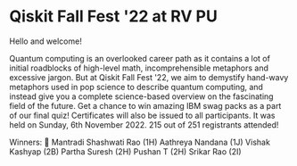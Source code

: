 # Qiskit Fall Fest '22 at RV PU

Hello and welcome!

Quantum computing is an overlooked career path as it contains a lot of initial roadblocks of high-level math, incomprehensible metaphors and excessive jargon. But at Qiskit Fall Fest '22, we aim to demystify hand-wavy metaphors used in pop science to describe quantum computing, and instead give you a complete science-based overview on the fascinating field of the future.
Get a chance to win amazing IBM swag packs as a part of our final quiz! Certificates will also be issued to all participants.
It was held on Sunday, 6th November 2022. 215 out of 251 registrants attended!

Winners: 🥳
Mantradi Shashwati Rao (1H)
Aathreya Nandana (1J)
Vishak Kashyap (2B)
Partha Suresh (2H)
Pushan T (2H)
Srikar Rao (2I)

